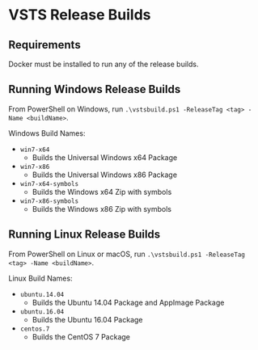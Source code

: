 # VSTS Release Builds

## Requirements

Docker must be installed to run any of the release builds.

## Running Windows Release Builds

From PowerShell on Windows, run `.\vstsbuild.ps1 -ReleaseTag <tag> -Name <buildName>`.

Windows Build Names:

 * `win7-x64`
     * Builds the Universal Windows x64 Package
 * `win7-x86`
     * Builds the Universal Windows x86 Package
 * `win7-x64-symbols`
     * Builds the Windows x64 Zip with symbols
 * `win7-x86-symbols`
     * Builds the Windows x86 Zip with symbols

## Running Linux Release Builds

From PowerShell on Linux or macOS, run `.\vstsbuild.ps1 -ReleaseTag <tag> -Name <buildName>`.

Linux Build Names:

 * `ubuntu.14.04`
     * Builds the Ubuntu 14.04 Package and AppImage Package
 * `ubuntu.16.04`
     * Builds the Ubuntu 16.04 Package
 * `centos.7`
     * Builds the CentOS 7 Package
